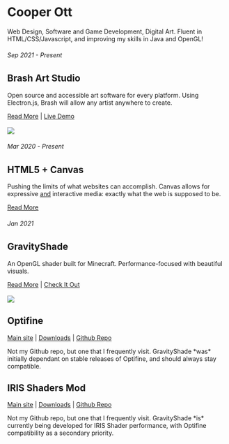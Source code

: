 <h1>Cooper Ott</h1>
<p>Web Design, Software and Game Development, Digital Art. Fluent in HTML/CSS/Javascript, and improving my skills in Java and OpenGL!</p>

<!-- Next Section -->

<h6>Sep 2021 - Present</h6>
<h2>Brash Art Studio</h2>
<p>Open source and accessible art software for every platform. Using Electron.js, Brash will allow any artist anywhere to create.</p>
<a href='https://ottcs.netlify.app/brash.html'>Read More</a> | <a href='https://ottcs.github.io/BrashArtStudio/'>Live Demo</a>
<br><br>
<img src="https://ottcs.netlify.app/asset/brash/fast.webp" />

<!-- Next Section -->

<h6>Mar 2020 - Present</h6>
<h2>HTML5 + Canvas</h2>
<p>Pushing the limits of what websites can accomplish. Canvas allows for expressive <u>and</u> interactive media: exactly what the web is supposed to be.</p>
<a href='https://ottcs.netlify.app/canvas.html'>Read More</a>

<!--Next Section-->

 <h6>Jan 2021</h6>
<h2>GravityShade</h2>
<p>An OpenGL shader built for Minecraft. Performance-focused with beautiful visuals.</p>
<a href='https://ottcs.netlify.app/gravityshade.html'>Read More</a> | <a href='https://gravityshade.netlify.app/'>Check It Out</a>
<br><br>
<img src="https://ottcs.netlify.app/asset/gravityshade/fast.webp" />

<!--Next Section-->

<h2>Optifine</h2>

<p><a href="https://optifine.net/" target="_blank">Main site</a> | <a href="https://optifine.net/downloads" target="_blank">Downloads</a> | <a href="https://github.com/sp614x/optifine">Github Repo</a></p>

<p>Not my Github repo, but one that I frequently visit. GravityShade *was* initially dependant on stable releases of Optifine, and should always stay compatible.</p>

<!--Next Section-->

<h2>IRIS Shaders Mod</h2>

<p><a href="https://irisshaders.net/" target="_blank">Main site</a> | <a href="https://irisshaders.net/download.html" target="_blank">Downloads</a> | <a href="https://github.com/IrisShaders/Iris">Github Repo</a></p>

<p>Not my Github repo, but one that I frequently visit. GravityShade *is* currently being developed for IRIS Shader performance, with Optifine compatibility as a secondary priority.</p>
